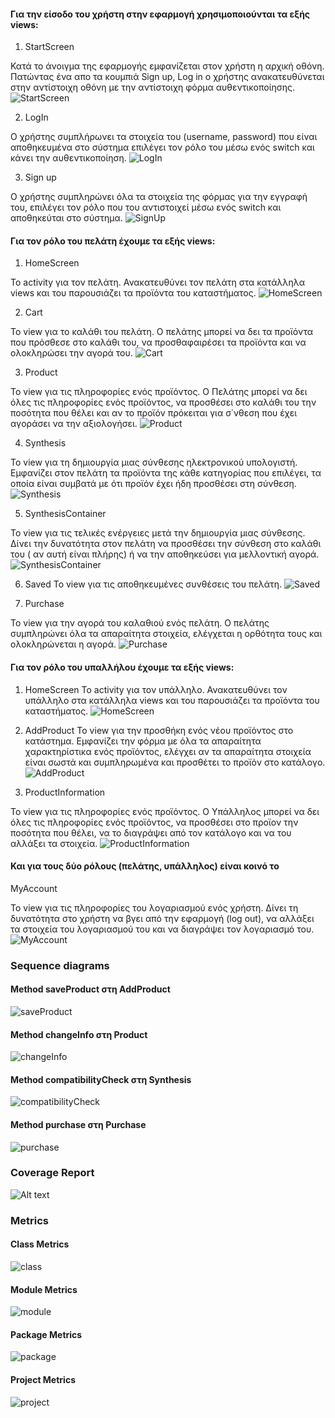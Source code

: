 #### Για την είσοδο του χρήστη στην εφαρμογή χρησιμοποιούνται τα εξής views:

1. StartScreen

Κατά το άνοιγμα της εφαρμογής εμφανίζεται στον χρήστη η αρχική οθόνη. Πατώντας ένα απο τα κουμπιά Sign up, Log in ο χρήστης ανακατευθύνεται στην αντίστοιχη οθόνη με την αντίστοιχη φόρμα αυθεντικοποίησης.
![StartScreen](uml/requirements/startScreen.png)

2. LogIn

Ο χρήστης συμπλήρωνει τα στοιχεία του (username, password) που είναι αποθηκευμένα στο σύστημα επιλέγει τον ρόλο του μέσω ενός switch και κάνει την αυθεντικοποίηση.
![LogIn](uml/requirements/login.png)

3. Sign up

Ο χρήστης συμπληρώνει όλα τα στοιχεία της φόρμας για την εγγραφή του, επιλέγει τον ρόλο που του αντιστοιχεί μέσω ενός switch και αποθηκεύται στο σύστημα.
![SignUp](uml/requirements/signUp.png)

#### Για τον ρόλο του πελάτη έχουμε τα εξής views:

1. HomeScreen

Το activity για τον πελάτη. Ανακατευθύνει τον πελάτη στα κατάλληλα views και του παρουσιάζει τα προϊόντα του καταστήματος.
![HomeScreen](uml/requirements/Customer_HomeScreen.png)

2. Cart

Το view για το καλάθι του πελάτη. Ο πελάτης μπορεί να δει τα προϊόντα που πρόσθεσε στο καλάθι του, να προσθαφαιρέσει τα προϊόντα και να ολοκληρώσει την αγορά του.
![Cart](uml/requirements/cart.png)

3. Product

Το view για τις πληροφορίες ενός προϊόντος. Ο Πελάτης μπορεί να δει όλες τις πληροφορίες ενός προϊόντος, να προσθέσει στο καλάθι του την ποσότητα που θέλει και αν το προϊόν πρόκειται για σ΄νθεση που έχει αγοράσει να την αξιολογήσει.
![Product](uml/requirements/Customer_Product.png)

4. Synthesis

Το view για τη δημιουργία μιας σύνθεσης ηλεκτρονικού υπολογιστή. Εμφανίζει στον πελάτη τα προϊόντα της κάθε κατηγορίας που επιλέγει, τα οποία είναι συμβατά με ότι προϊόν έχει ήδη προσθέσει στη σύνθεση. 
![Synthesis](uml/requirements/Synthesis.png)

5. SynthesisContainer

Το view για τις τελικές ενέργειες μετά την δημιουργία μιας σύνθεσης. Δίνει την δυνατότητα στον πελάτη να προσθέσει την σύνθεση στο καλάθι του ( αν αυτή είναι πλήρης) ή να την αποθηκεύσει για μελλοντική αγορά.
![SynthesisContainer](uml/requirements/SynthesisContainer.png)

6. Saved 
Το view για τις αποθηκευμένες συνθέσεις του πελάτη.
![Saved](uml/requirements/SavedSynthesis.png)

7. Purchase

Το view για την αγορά του καλαθιού ενός πελάτη. Ο πελάτης συμπληρώνει όλα τα απαραίτητα στοιχεία, ελέγχεται η ορθότητα τους και ολοκληρώνεται η αγορά.
![Purchase](uml/requirements/Purchase.png)

#### Για τον ρόλο του υπαλλήλου έχουμε τα εξής views:

1. HomeScreen
Το activity για τον υπάλληλο. Ανακατευθύνει τον υπάλληλο στα κατάλληλα views και του παρουσιάζει τα προϊόντα του καταστήματος.
![HomeScreen](uml/requirements/Employer_HomeScreen.png)

2. AddProduct
Το view για την προσθήκη ενός νέου προϊόντος στο κατάστημα. Εμφανίζει την φόρμα με όλα τα απαραίτητα χαρακτηρίστικα ενός προϊόντος, ελέγχει αν τα απαραίτητα στοιχεία είναι σωστά και συμπληρωμένα και προσθέτει το προϊόν στο κατάλογο.
![AddProduct](uml/requirements/AddProduct.png)

3. ProductInformation

Το view για τις πληροφορίες ενός προϊόντος. Ο Υπάλληλος μπορεί να δει όλες τις πληροφορίες ενός προϊόντος, να προσθέσει στο προϊον την ποσότητα που θέλει, να το διαγράψει από τον κατάλογο και να του αλλάξει τα στοιχεία.
![ProductInformation](uml/requirements/Employer_ProductInformation.png)

#### Και για τους δύο ρόλους (πελάτης, υπάλληλος) είναι κοινό το

MyAccount

Το view για τις πληροφορίες του λογαριασμού ενός χρήστη. Δίνει τη δυνατότητα στο χρήστη να βγει από την εφαρμογή (log out), να αλλάξει τα στοιχεία του λογαριασμού του και να διαγράψει τον λογαριασμό του.
![MyAccount](uml/requirements/MyAccount.png)

### Sequence diagrams

#### Method saveProduct στη AddProduct
![saveProduct](uml/requirements/R4-sequence-add-product.png)

#### Method changeInfo στη Product
![changeInfo](uml/requirements/R4-sequence_changeInfo.png)

#### Method compatibilityCheck στη Synthesis
![compatibilityCheck](uml/requirements/R4-sequence-compatibility.png)

#### Method purchase στη Purchase
![purchase](uml/requirements/R4-sequence-product-purchase.png)


### Coverage Report
![Alt text](image.png)
### Metrics

#### Class Metrics
![class]()

#### Module Metrics
![module]()

#### Package Metrics
![package]()

#### Project Metrics
![project]()